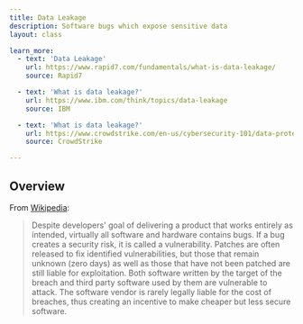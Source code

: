 ```yaml
---
title: Data Leakage
description: Software bugs which expose sensitive data
layout: class

learn_more:
  - text: 'Data Leakage'
    url: https://www.rapid7.com/fundamentals/what-is-data-leakage/
    source: Rapid7

  - text: 'What is data leakage?'
    url: https://www.ibm.com/think/topics/data-leakage
    source: IBM

  - text: 'What is data leakage?'
    url: https://www.crowdstrike.com/en-us/cybersecurity-101/data-protection/data-leakage/
    source: CrowdStrike

---
```


## Overview

From [Wikipedia]:

> Despite developers' goal of delivering a product that works entirely as intended, virtually all software and hardware contains bugs. If a bug creates a security risk, it is called a vulnerability. Patches are often released to fix identified vulnerabilities, but those that remain unknown (zero days) as well as those that have not been patched are still liable for exploitation. Both software written by the target of the breach and third party software used by them are vulnerable to attack. The software vendor is rarely legally liable for the cost of breaches, thus creating an incentive to make cheaper but less secure software.

[Wikipedia]: https://en.wikipedia.org/wiki/Data_breach
